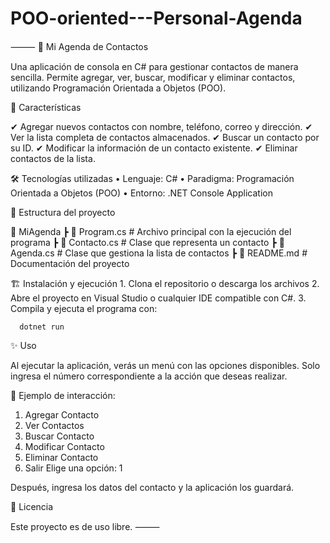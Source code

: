 # POO-oriented---Personal-Agenda
⸻
📒 Mi Agenda de Contactos

Una aplicación de consola en C# para gestionar contactos de manera sencilla. Permite agregar, ver, buscar, modificar y eliminar contactos, utilizando Programación Orientada a Objetos (POO).

🚀 Características

✔ Agregar nuevos contactos con nombre, teléfono, correo y dirección.
✔ Ver la lista completa de contactos almacenados.
✔ Buscar un contacto por su ID.
✔ Modificar la información de un contacto existente.
✔ Eliminar contactos de la lista.

🛠 Tecnologías utilizadas
	•	Lenguaje: C#
	•	Paradigma: Programación Orientada a Objetos (POO)
	•	Entorno: .NET Console Application

📂 Estructura del proyecto

📁 MiAgenda
 ┣ 📜 Program.cs        # Archivo principal con la ejecución del programa
 ┣ 📜 Contacto.cs       # Clase que representa un contacto
 ┣ 📜 Agenda.cs # Clase que gestiona la lista de contactos
 ┣ 📜 README.md         # Documentación del proyecto

🏗 Instalación y ejecución
	1.	Clona el repositorio o descarga los archivos
	2.	Abre el proyecto en Visual Studio o cualquier IDE compatible con C#.
	3.	Compila y ejecuta el programa con:
 
      dotnet run

✨ Uso

Al ejecutar la aplicación, verás un menú con las opciones disponibles. Solo ingresa el número correspondiente a la acción que deseas realizar.

📌 Ejemplo de interacción:

1. Agregar Contacto      
2. Ver Contactos     
3. Buscar Contacto      
4. Modificar Contacto        
5. Eliminar Contacto     
6. Salir
Elige una opción: 1

Después, ingresa los datos del contacto y la aplicación los guardará.

📜 Licencia

Este proyecto es de uso libre. 
⸻
